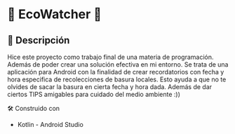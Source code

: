 # 🌟 EcoWatcher 🌟

## 📖 Descripción

Hice este proyecto como trabajo final de una materia de programación. Además de poder crear una solución efectiva en mi entorno.
Se trata de una aplicación para Android con la finalidad de crear recordatorios con fecha y hora especifica de recolecciones de basura locales.
Esto ayuda a que no te olvides de sacar la basura en cierta fecha y hora dada.
Además de dar ciertos TIPS amigables para cuidado del medio ambiente :))

🛠️ Construido con
* Kotlin - Android Studio

